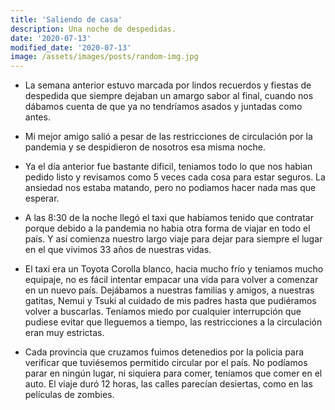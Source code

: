 ```yaml
---
title: 'Saliendo de casa'
description: Una noche de despedidas.
date: '2020-07-13'
modified_date: '2020-07-13'
image: /assets/images/posts/random-img.jpg
---
```


- La semana anterior estuvo marcada por lindos recuerdos y fiestas de despedida que siempre dejaban un amargo sabor al final, cuando nos dábamos cuenta de que ya no tendríamos asados y juntadas como antes.

- Mi mejor amigo salió a pesar de las restricciones de circulación por la pandemia y se despidieron de nosotros esa misma noche.

- Ya el día anterior fue bastante dificil, teniamos todo lo que nos habian pedido listo y revisamos como 5 veces cada cosa para estar seguros. La ansiedad nos estaba matando, pero no podiamos hacer nada mas que esperar.

- A las 8:30 de la noche llegó el taxi que habíamos tenido que contratar porque debido a la pandemia no habia otra forma de viajar en todo el país. Y así comienza nuestro largo viaje para dejar para siempre el lugar en el que vivimos 33 años de nuestras vidas.

- El taxi era un Toyota Corolla blanco, hacia mucho frío y teniamos mucho equipaje, no es fácil intentar empacar una vida para volver a comenzar en un nuevo país. Dejábamos a nuestras familias y amigos, a nuestras gatitas, Nemui y Tsuki al cuidado de mis padres hasta que pudiéramos volver a buscarlas. Teníamos miedo por cualquier interrupción que pudiese evitar que lleguemos a tiempo, las restricciones a la circulación eran muy estrictas.

- Cada provincia que cruzamos fuimos detenedios por la policia para verificar que tuviésemos permitido circular por el país. No podíamos parar en ningún lugar, ni siquiera para comer, teníamos que comer en el auto. El viaje duró 12 horas, las calles parecían desiertas, como en las películas de zombies.

